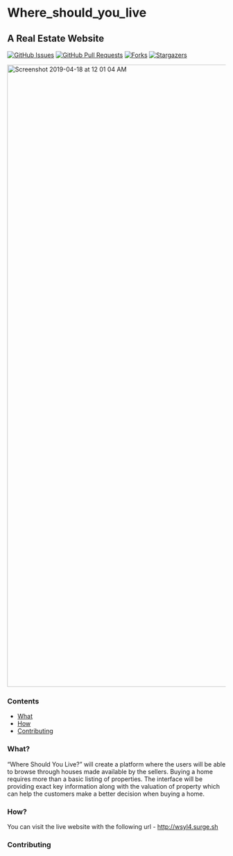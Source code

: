# Where_should_you_live

## A Real Estate Website

[![GitHub Issues](https://img.shields.io/github/issues/dhruval161/Where_should_you_live.svg?style=flat-square)](https://github.com/dhruval161/Where_should_you_live/issues) [![GitHub Pull Requests](https://img.shields.io/github/issues-pr/dhruval161/Where_should_you_live.svg?style=flat-square)](https://github.com/dhruval161/Where_should_you_live/pulls)
[![Forks](https://img.shields.io/github/forks/dhruval161/Where_should_you_live.svg)](https://github.com/dhruval161/Where_should_you_live/network)
[![Stargazers](https://img.shields.io/github/stars/dhruval161/Where_should_you_live.svg)](https://github.com/dhruval161/Where_should_you_live/stargazers)



<img width="1435" alt="Screenshot 2019-04-18 at 12 01 04 AM" src="https://user-images.githubusercontent.com/25386176/56312248-611b0100-616d-11e9-9c81-13824120cf69.png">

### Contents

- [What](#what)
- [How](#how)
- [Contributing](#contributing)

### What?
“Where Should You Live?” will create a platform where the users will be able to browse through houses made available by the sellers. Buying a home requires more than a basic listing of properties. The interface will be providing exact key information along with the valuation of property which can help the customers make a better decision when buying a home. 

### How?
You can visit the live website with the following url - http://wsyl4.surge.sh

### Contributing

